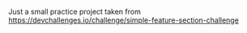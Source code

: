 Just a small practice project taken from https://devchallenges.io/challenge/simple-feature-section-challenge
